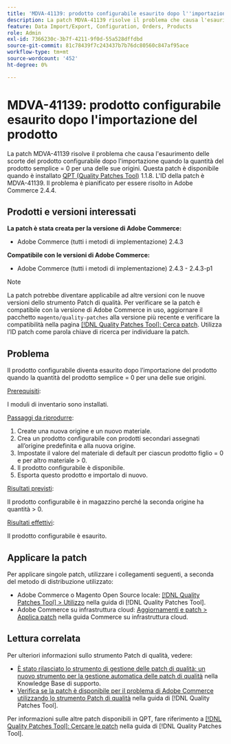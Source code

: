 ```yaml
---
title: 'MDVA-41139: prodotto configurabile esaurito dopo l''importazione del prodotto'
description: La patch MDVA-41139 risolve il problema che causa l'esaurimento delle scorte del prodotto configurabile dopo l'importazione quando la quantità del prodotto semplice = 0 per una delle sue origini. Questa patch è disponibile quando è installato [Quality Patches Tool (QPT)](https://experienceleague.adobe.com/it/docs/commerce-knowledge-base/kb/announcements/commerce-announcements/magento-quality-patches-released-new-tool-to-self-serve-quality-patches) 1.1.8. L'ID della patch è MDVA-41139. Il problema è pianificato per essere risolto in Adobe Commerce 2.4.4.
feature: Data Import/Export, Configuration, Orders, Products
role: Admin
exl-id: 7366230c-3b7f-4211-9f0d-55a528dffdbd
source-git-commit: 81c78439f7c243437b7b76dc80560c847af95ace
workflow-type: tm+mt
source-wordcount: '452'
ht-degree: 0%

---
```


# MDVA-41139: prodotto configurabile esaurito dopo l&#39;importazione del prodotto

La patch MDVA-41139 risolve il problema che causa l&#39;esaurimento delle scorte del prodotto configurabile dopo l&#39;importazione quando la quantità del prodotto semplice = 0 per una delle sue origini. Questa patch è disponibile quando è installato [QPT (Quality Patches Tool)](https://experienceleague.adobe.com/it/docs/commerce-knowledge-base/kb/announcements/commerce-announcements/magento-quality-patches-released-new-tool-to-self-serve-quality-patches) 1.1.8. L&#39;ID della patch è MDVA-41139. Il problema è pianificato per essere risolto in Adobe Commerce 2.4.4.

## Prodotti e versioni interessati

**La patch è stata creata per la versione di Adobe Commerce:**

* Adobe Commerce (tutti i metodi di implementazione) 2.4.3

**Compatibile con le versioni di Adobe Commerce:**

* Adobe Commerce (tutti i metodi di implementazione) 2.4.3 - 2.4.3-p1

>[!NOTE]
>
>La patch potrebbe diventare applicabile ad altre versioni con le nuove versioni dello strumento Patch di qualità. Per verificare se la patch è compatibile con la versione di Adobe Commerce in uso, aggiornare il pacchetto `magento/quality-patches` alla versione più recente e verificare la compatibilità nella pagina [[!DNL Quality Patches Tool]: Cerca patch](https://experienceleague.adobe.com/it/docs/commerce-knowledge-base/kb/announcements/commerce-announcements/magento-quality-patches-released-new-tool-to-self-serve-quality-patches). Utilizza l’ID patch come parola chiave di ricerca per individuare la patch.

## Problema

Il prodotto configurabile diventa esaurito dopo l’importazione del prodotto quando la quantità del prodotto semplice = 0 per una delle sue origini.

<u>Prerequisiti</u>:

I moduli di inventario sono installati.

<u>Passaggi da riprodurre</u>:

1. Create una nuova origine e un nuovo materiale.
1. Crea un prodotto configurabile con prodotti secondari assegnati all’origine predefinita e alla nuova origine.
1. Impostate il valore del materiale di default per ciascun prodotto figlio = 0 e per altro materiale > 0.
1. Il prodotto configurabile è disponibile.
1. Esporta questo prodotto e importalo di nuovo.

<u>Risultati previsti</u>:

Il prodotto configurabile è in magazzino perché la seconda origine ha quantità > 0.

<u>Risultati effettivi</u>:

Il prodotto configurabile è esaurito.

## Applicare la patch

Per applicare singole patch, utilizzare i collegamenti seguenti, a seconda del metodo di distribuzione utilizzato:

* Adobe Commerce o Magento Open Source locale: [[!DNL Quality Patches Tool] > Utilizzo](/help/tools/quality-patches-tool/usage.md) nella guida di [!DNL Quality Patches Tool].
* Adobe Commerce su infrastruttura cloud: [Aggiornamenti e patch > Applica patch](https://experienceleague.adobe.com/docs/commerce-cloud-service/user-guide/develop/upgrade/apply-patches.html?lang=it) nella guida Commerce su infrastruttura cloud.

## Lettura correlata

Per ulteriori informazioni sullo strumento Patch di qualità, vedere:

* [È stato rilasciato lo strumento di gestione delle patch di qualità: un nuovo strumento per la gestione automatica delle patch di qualità](https://experienceleague.adobe.com/it/docs/commerce-knowledge-base/kb/announcements/commerce-announcements/magento-quality-patches-released-new-tool-to-self-serve-quality-patches) nella Knowledge Base di supporto.
* [Verifica se la patch è disponibile per il problema di Adobe Commerce utilizzando lo strumento Patch di qualità](/help/tools/quality-patches-tool/patches-available-in-qpt/check-patch-for-magento-issue-with-magento-quality-patches.md) nella guida di [!DNL Quality Patches Tool].

Per informazioni sulle altre patch disponibili in QPT, fare riferimento a [[!DNL Quality Patches Tool]: Cercare le patch](https://experienceleague.adobe.com/tools/commerce-quality-patches/index.html?lang=it) nella guida di [!DNL Quality Patches Tool].
